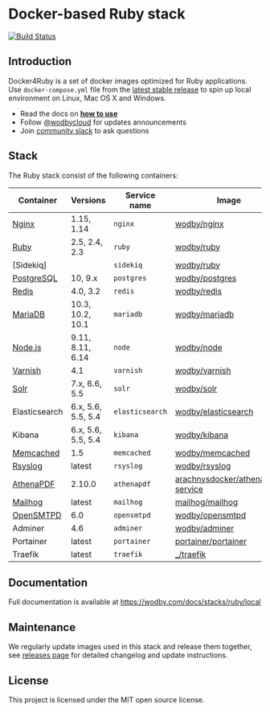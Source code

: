 # Docker-based Ruby stack

[![Build Status](https://travis-ci.com/wodby/docker4ruby.svg?branch=master)](https://travis-ci.com/wodby/docker4ruby)

## Introduction

Docker4Ruby is a set of docker images optimized for Ruby applications. Use `docker-compose.yml` file from the [latest stable release](https://github.com/wodby/docker4ruby/releases) to spin up local environment on Linux, Mac OS X and Windows. 

* Read the docs on [**how to use**](https://wodby.com/docs/stacks/ruby/local#usage)
* Follow [@wodbycloud](https://twitter.com/wodbycloud) for updates announcements
* Join [community slack](https://slack.wodby.com) to ask questions

## Stack

The Ruby stack consist of the following containers:

| Container     | Versions           | Service name    | Image                              | Default |
| ------------- | ------------------ | --------------- | ---------------------------------- | ------- |
| [Nginx]       | 1.15, 1.14         | `nginx`         | [wodby/nginx]                      | ✓       |
| [Ruby]        | 2.5, 2.4, 2.3      | `ruby`          | [wodby/ruby]                       | ✓       |
| [Sidekiq]     |                    | `sidekiq`       | [wodby/ruby]                       |         |
| [PostgreSQL]  | 10, 9.x            | `postgres`      | [wodby/postgres]                   | ✓       |
| [Redis]       | 4.0, 3.2           | `redis`         | [wodby/redis]                      | ✓       |
| [MariaDB]     | 10.3, 10.2, 10.1   | `mariadb`       | [wodby/mariadb]                    |         |
| [Node.js]     | 9.11, 8.11, 6.14   | `node`          | [wodby/node]                       |         |
| [Varnish]     | 4.1                | `varnish`       | [wodby/varnish]                    |         |
| [Solr]        | 7.x, 6.6, 5.5      | `solr`          | [wodby/solr]                       |         |
| Elasticsearch | 6.x, 5.6, 5.5, 5.4 | `elasticsearch` | [wodby/elasticsearch]              |         |
| Kibana        | 6.x, 5.6, 5.5, 5.4 | `kibana`        | [wodby/kibana]                     |         |
| [Memcached]   | 1.5                | `memcached`     | [wodby/memcached]                  |         |
| [Rsyslog]     | latest             | `rsyslog`       | [wodby/rsyslog]                    |         |
| [AthenaPDF]   | 2.10.0             | `athenapdf`     | [arachnysdocker/athenapdf-service] |         |
| [Mailhog]     | latest             | `mailhog`       | [mailhog/mailhog]                  | ✓       |
| [OpenSMTPD]   | 6.0                | `opensmtpd`     | [wodby/opensmtpd]                  |         |
| Adminer       | 4.6                | `adminer`       | [wodby/adminer]                    |         |
| Portainer     | latest             | `portainer`     | [portainer/portainer]              | ✓       |
| Traefik       | latest             | `traefik`       | [_/traefik]                        | ✓       |

## Documentation

Full documentation is available at https://wodby.com/docs/stacks/ruby/local

## Maintenance

We regularly update images used in this stack and release them together, see [releases page](https://github.com/wodby/docker4ruby/releases) for detailed changelog and update instructions.

## License

This project is licensed under the MIT open source license.

[Apache]: https://wodby.com/stacks/ruby/docs/containers/apache
[AthenaPDF]: https://wodby.com/stacks/ruby/docs/containers/athenapdf/
[Blackfire]: https://wodby.com/stacks/ruby/docs/containers/blackfire/
[Mailhog]: https://wodby.com/stacks/ruby/docs/containers/mailhog/
[MariaDB]: https://wodby.com/stacks/ruby/docs/containers/mariadb
[Memcached]: https://wodby.com/stacks/ruby/docs/containers/memcached/
[Nginx]: https://wodby.com/stacks/ruby/docs/containers/nginx
[Node.js]: https://wodby.com/stacks/ruby/docs/containers/node
[OpenSMTPD]: https://wodby.com/stacks/ruby/docs/containers/opensmtpd/
[PostgreSQL]: https://wodby.com/stacks/ruby/docs/containers/postgres
[Redis]: https://wodby.com/stacks/ruby/docs/containers/redis
[Rsyslog]: https://wodby.com/stacks/ruby/docs/containers/rsyslog/
[Ruby]: https://wodby.com/stacks/ruby/docs/containers/ruby/
[Siekiq]: https://wodby.com/stacks/ruby/docs/containers/sidekiq
[Solr]: https://wodby.com/stacks/ruby/docs/containers/solr/
[Varnish]: https://wodby.com/stacks/ruby/docs/containers/varnish

[_/traefik]: https://hub.docker.com/_/traefik
[arachnysdocker/athenapdf-service]: https://hub.docker.com/r/arachnysdocker/athenapdf-service
[blackfire/blackfire]: https://hub.docker.com/r/blackfire/blackfire
[mailhog/mailhog]: https://hub.docker.com/r/mailhog/mailhog
[portainer/portainer]: https://hub.docker.com/portainer/portainer
[wodby/adminer]: https://hub.docker.com/r/wodby/adminer
[wodby/elasticsearch]: https://github.com/wodby/elasticsearch
[wodby/kibana]: https://github.com/wodby/kibana
[wodby/mariadb]: https://github.com/wodby/mariadb
[wodby/memcached]: https://github.com/wodby/memcached
[wodby/nginx]: https://github.com/wodby/nginx
[wodby/node]: https://github.com/wodby/node
[wodby/opensmtpd]: https://github.com/wodby/opensmtpd
[wodby/postgres]: https://github.com/wodby/postgres
[wodby/redis]: https://github.com/wodby/redis
[wodby/rsyslog]: https://hub.docker.com/r/wodby/rsyslog
[wodby/ruby]: https://github.com/wodby/ruby
[wodby/solr]: https://github.com/wodby/solr
[wodby/varnish]: https://github.com/wodby/varnish
